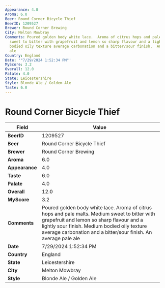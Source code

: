 ```yaml
---
Appearance: 4.0
Aroma: 6.0
Beer: Round Corner Bicycle Thief
BeerID: 1209527
Brewer: Round Corner Brewing
City: Melton Mowbray
Comments: Poured golden body white lace.  Aroma of citrus hops and pale malts.  Medium
  sweet to bitter with grapefruit and lemon so sharp flavour and a lightly sour finish.  Medium
  bodied oily texture average carbonation and a bitter/sour finish.  An average pale
  ale
Country: England
Date: '"7/29/2024 1:52:34 PM"'
MyScore: 3.2
Overall: 12.0
Palate: 4.0
State: Leicestershire
Style: Blonde Ale / Golden Ale
Taste: 6.0
---
```


# Round Corner Bicycle Thief

| Field         | Value |
|---------------|-------|
| **BeerID** | 1209527 |
| **Beer** | Round Corner Bicycle Thief |
| **Brewer** | Round Corner Brewing |
| **Aroma** | 6.0 |
| **Appearance** | 4.0 |
| **Taste** | 6.0 |
| **Palate** | 4.0 |
| **Overall** | 12.0 |
| **MyScore** | 3.2 |
| **Comments** | Poured golden body white lace.  Aroma of citrus hops and pale malts.  Medium sweet to bitter with grapefruit and lemon so sharp flavour and a lightly sour finish.  Medium bodied oily texture average carbonation and a bitter/sour finish.  An average pale ale |
| **Date** | 7/29/2024 1:52:34 PM |
| **Country** | England |
| **State** | Leicestershire |
| **City** | Melton Mowbray |
| **Style** | Blonde Ale / Golden Ale |
